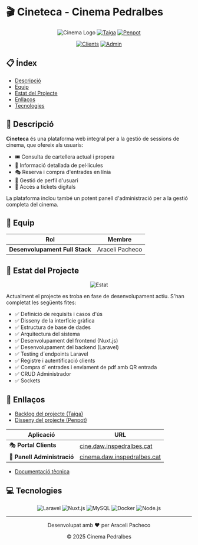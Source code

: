 # 🎬 Cineteca - Cinema Pedralbes

<div align="center">
  
  ![Cinema Logo](https://img.shields.io/badge/Cinema-Pedralbes-red?style=for-the-badge)
  [![Taiga](https://img.shields.io/badge/Taiga-Backlog-green?style=for-the-badge&logo=taiga)](https://tree.taiga.io/project/aracelipac-cinema-aracelipac/backlog)
  [![Penpot](https://img.shields.io/badge/Penpot-Disseny-blue?style=for-the-badge&logo=penpot)](https://design.penpot.app/#/view?file-id=15f52329-dbfe-804d-8005-d5deb6269682&page-id=15f52329-dbfe-804d-8005-d5deb6269683&section=interactions&index=0&share-id=7e5a2fce-ccc0-804a-8005-d5ea89add55e)
  
</div>

<div align="center">
  
  [![Clients](https://img.shields.io/badge/Producció-Clients-E50914?style=for-the-badge&logo=firefox)](http://cine.daw.inspedralbes.cat/)
  [![Admin](https://img.shields.io/badge/Producció-Administradors-4B0082?style=for-the-badge&logo=firefox)](http://cinema.daw.inspedralbes.cat/)
  
</div>

## 📋 Índex
- [Descripció](#-descripció)
- [Equip](#-equip)
- [Estat del Projecte](#-estat-del-projecte)
- [Enllaços](#-enllaços)
- [Tecnologies](#-tecnologies)

## 📝 Descripció

**Cineteca** és una plataforma web integral per a la gestió de sessions de cinema, que ofereix als usuaris:

- 🎟️ Consulta de cartellera actual i propera
- 🍿 Informació detallada de pel·lícules
- 🎭 Reserva i compra d'entrades en línia
- 👤 Gestió de perfil d'usuari
- 📱 Accés a tickets digitals

La plataforma inclou també un potent panell d'administració per a la gestió completa del cinema.

## 👥 Equip

<div align="center">
  
  | Rol | Membre |
  |-----|--------|
  | **Desenvolupament Full Stack** | Araceli Pacheco |

</div>

## 🚀 Estat del Projecte

<div align="center">
  
  ![Estat](https://img.shields.io/badge/Estat-En_Desenvolupament-yellow?style=for-the-badge)
  
</div>

Actualment el projecte es troba en fase de desenvolupament actiu. S'han completat les següents fites:

- ✅ Definició de requisits i casos d'ús
- ✅ Disseny de la interfície gràfica
- ✅ Estructura de base de dades
- ✅ Arquitectura del sistema
- ✅ Desenvolupament del frontend (Nuxt.js)
- ✅ Desenvolupament del backend (Laravel)
- ✅ Testing d´endpoints Laravel
- ✅ Registre i autentificació clients
- ✅ Compra d´ entrades i enviament de pdf amb QR entrada
- ✅ CRUD Administrador
- ✅ Sockets

## 🔗 Enllaços

- [Backlog del projecte (Taiga)](https://tree.taiga.io/project/aracelipac-cinema-aracelipac/backlog)
- [Disseny del projecte (Penpot)](https://design.penpot.app/#/view?file-id=15f52329-dbfe-804d-8005-d5deb6269682&page-id=15f52329-dbfe-804d-8005-d5deb6269683&section=interactions&index=0&share-id=7e5a2fce-ccc0-804a-8005-d5ea89add55e)

<div align="center">
  
  | Aplicació | URL |
  |-----------|-----|
  | 🎭 **Portal Clients** | [cine.daw.inspedralbes.cat](http://cine.daw.inspedralbes.cat/) |
  | 🔧 **Panell Administració** | [cinema.daw.inspedralbes.cat](http://cinema.daw.inspedralbes.cat/) |
  
</div>

- [Documentació tècnica](./doc/README.md)

## 💻 Tecnologies

<div align="center">
  
  ![Laravel](https://img.shields.io/badge/Laravel-Backend-FF2D20?style=flat-square&logo=laravel)
  ![Nuxt.js](https://img.shields.io/badge/Nuxt.js-Frontend-00DC82?style=flat-square&logo=nuxt.js)
  ![MySQL](https://img.shields.io/badge/MySQL-Database-4479A1?style=flat-square&logo=mysql)
  ![Docker](https://img.shields.io/badge/Docker-Containers-2496ED?style=flat-square&logo=docker)
  ![Node.js](https://img.shields.io/badge/Node.js-Service-339933?style=flat-square&logo=node.js)
  
</div>



---

<div align="center">
  
  Desenvolupat amb ❤️ per Araceli Pacheco
  
  © 2025 Cinema Pedralbes
  
</div>